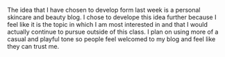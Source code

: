 The idea that I have chosen to develop form last week is a personal skincare and beauty blog. I chose to develope this idea further because I feel like it is the topic in which I am most interested in and that I would actually continue to pursue outside of this class. I plan on using more of a casual and playful tone so people feel welcomed to my blog and feel like they can trust me.
